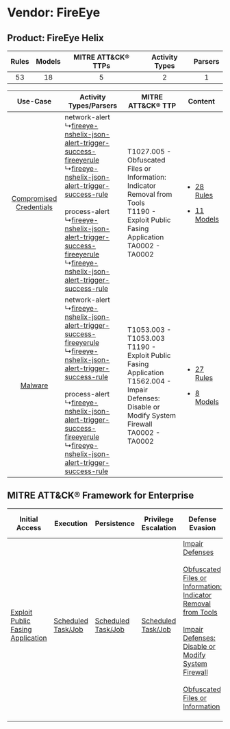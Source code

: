Vendor: FireEye
===============
Product: FireEye Helix
----------------------
| Rules | Models | MITRE ATT&CK® TTPs | Activity Types | Parsers |
|:-----:|:------:|:------------------:|:--------------:|:-------:|
|  53   |   18   |         5          |       2        |    1    |

|    Use-Case    | Activity Types/Parsers    | MITRE ATT&CK® TTP    | Content    |
|:----:| ---- | ---- | ---- |
| [Compromised Credentials](../../../UseCases/uc_compromised_credentials.md) |  network-alert<br> ↳[fireeye-nshelix-json-alert-trigger-success-fireeyerule](Ps/pC_fireeyenshelixjsonalerttriggersuccessfireeyerule.md)<br> ↳[fireeye-nshelix-json-alert-trigger-success-rule](Ps/pC_fireeyenshelixjsonalerttriggersuccessrule.md)<br><br> process-alert<br> ↳[fireeye-nshelix-json-alert-trigger-success-fireeyerule](Ps/pC_fireeyenshelixjsonalerttriggersuccessfireeyerule.md)<br> ↳[fireeye-nshelix-json-alert-trigger-success-rule](Ps/pC_fireeyenshelixjsonalerttriggersuccessrule.md)<br> | T1027.005 - Obfuscated Files or Information: Indicator Removal from Tools<br>T1190 - Exploit Public Fasing Application<br>TA0002 - TA0002<br>    | [<ul><li>28 Rules</li></ul><ul><li>11 Models</li></ul>](RM/r_m_fireeye_fireeye_helix_Compromised_Credentials.md) |
|    [Malware](../../../UseCases/uc_malware.md)    |  network-alert<br> ↳[fireeye-nshelix-json-alert-trigger-success-fireeyerule](Ps/pC_fireeyenshelixjsonalerttriggersuccessfireeyerule.md)<br> ↳[fireeye-nshelix-json-alert-trigger-success-rule](Ps/pC_fireeyenshelixjsonalerttriggersuccessrule.md)<br><br> process-alert<br> ↳[fireeye-nshelix-json-alert-trigger-success-fireeyerule](Ps/pC_fireeyenshelixjsonalerttriggersuccessfireeyerule.md)<br> ↳[fireeye-nshelix-json-alert-trigger-success-rule](Ps/pC_fireeyenshelixjsonalerttriggersuccessrule.md)<br> | T1053.003 - T1053.003<br>T1190 - Exploit Public Fasing Application<br>T1562.004 - Impair Defenses: Disable or Modify System Firewall<br>TA0002 - TA0002<br> | [<ul><li>27 Rules</li></ul><ul><li>8 Models</li></ul>](RM/r_m_fireeye_fireeye_helix_Malware.md)    |

MITRE ATT&CK® Framework for Enterprise
--------------------------------------
| Initial Access                                                                         | Execution                                                               | Persistence                                                             | Privilege Escalation                                                    | Defense Evasion                                                                                                                                                                                                                                                                                                                                                                           | Credential Access | Discovery | Lateral Movement | Collection | Command and Control | Exfiltration | Impact |
| -------------------------------------------------------------------------------------- | ----------------------------------------------------------------------- | ----------------------------------------------------------------------- | ----------------------------------------------------------------------- | ----------------------------------------------------------------------------------------------------------------------------------------------------------------------------------------------------------------------------------------------------------------------------------------------------------------------------------------------------------------------------------------- | ----------------- | --------- | ---------------- | ---------- | ------------------- | ------------ | ------ |
| [Exploit Public Fasing Application](https://attack.mitre.org/techniques/T1190)<br><br> | [Scheduled Task/Job](https://attack.mitre.org/techniques/T1053)<br><br> | [Scheduled Task/Job](https://attack.mitre.org/techniques/T1053)<br><br> | [Scheduled Task/Job](https://attack.mitre.org/techniques/T1053)<br><br> | [Impair Defenses](https://attack.mitre.org/techniques/T1562)<br><br>[Obfuscated Files or Information: Indicator Removal from Tools](https://attack.mitre.org/techniques/T1027/005)<br><br>[Impair Defenses: Disable or Modify System Firewall](https://attack.mitre.org/techniques/T1562/004)<br><br>[Obfuscated Files or Information](https://attack.mitre.org/techniques/T1027)<br><br> |                   |           |                  |            |                     |              |        |
